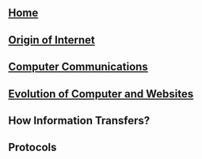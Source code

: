 ## [Home](Index.md)
## [Origin of Internet](/Content/Origin_History_of_Internet.md)
## [Computer Communications](/Content/WhatIsComputerCommunications.md)
## [Evolution of Computer and Websites](/Content/EvolutionOfWebsites.md)
## How Information Transfers?
## Protocols
